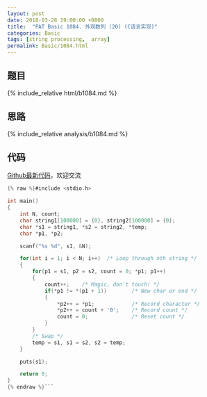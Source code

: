 ```yaml
---
layout: post
date: 2018-03-28 19:00:00 +0800
title:  "PAT Basic 1084. 外观数列 (20) (C语言实现)"
categories: Basic
tags: [string processing,  array]
permalink: Basic/1084.html
---
```


## 题目

{% include_relative html/b1084.md %}

## 思路

{% include_relative analysis/b1084.md %}

## 代码

[Github最新代码](https://github.com/OliverLew/PAT/blob/master/PATBasic/1084.c)，欢迎交流

```c
{% raw %}#include <stdio.h>

int main()
{
    int N, count;
    char string1[100000] = {0}, string2[100000] = {0};
    char *s1 = string1, *s2 = string2, *temp;
    char *p1, *p2;

    scanf("%s %d", s1, &N);

    for(int i = 1; i < N; i++)  /* Loop through nth string */
    {
        for(p1 = s1, p2 = s2, count = 0; *p1; p1++)
        {
            count++;    /* Magic, don't touch! */
            if(*p1 != *(p1 + 1))        /* New char or end */
            {
                *p2++ = *p1;            /* Record character */
                *p2++ = count + '0';    /* Record count */
                count = 0;              /* Reset count */
            }
        }
        /* Swap */
        temp = s1, s1 = s2, s2 = temp;
    }

    puts(s1);

    return 0;
}
{% endraw %}```